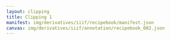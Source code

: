 ```yaml
---
layout: clipping
title: Clipping 1
manifest: img/derivatives/iiif/recipebook/manifest.json
canvas: img/derivatives/iiif/annotation/recipebook_002.json
---
```


